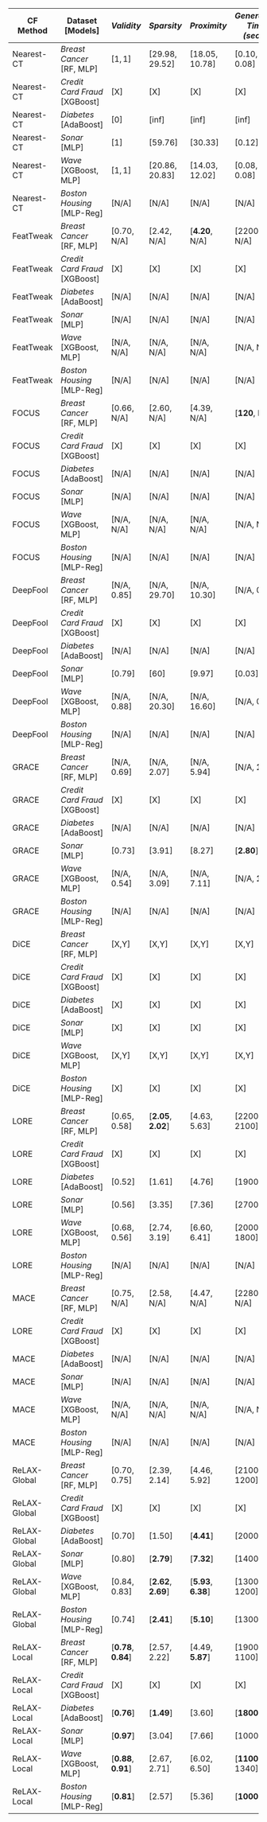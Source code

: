 | **CF Method**       | **Dataset [Models]**      | _**Validity**_ | _**Sparsity**_   | _**Proximity**_  | _**Generation Time (secs.)**_ |
|---------------------|---------------------------|----------------|------------------|------------------|-------------------------------|
| Nearest-CT          | _Breast Cancer_ [RF, MLP] | [$1,1$]        | [$29.98, 29.52$] | [$18.05, 10.78$] | [$0.10, 0.08$]                |
| Nearest-CT          | _Credit Card Fraud_ [XGBoost] | [X]        | [X]              | [X]              | [X]                           |
| Nearest-CT          | _Diabetes_ [AdaBoost]     | [$0$]          | [inf]            | [inf]            | [inf]                         |
| Nearest-CT          | _Sonar_ [MLP]             | [$1$]          | [$59.76$]        | [$30.33$]        | [$0.12$]                      |
| Nearest-CT          | _Wave_ [XGBoost, MLP]     | [$1,1$]        | [$20.86, 20.83$] | [$14.03, 12.02$] | [$0.08,0.08$]                 |
| Nearest-CT          | _Boston Housing_ [MLP-Reg]| [N/A]          | [N/A]            | [N/A]            | [N/A]                         |
| FeatTweak           | _Breast Cancer_ [RF, MLP] | [$0.70$, N/A]  | [$2.42$, N/A]    | [$\mathbf{4.20}$, N/A]| [$2200$, N/A]            |
| FeatTweak           | _Credit Card Fraud_ [XGBoost] | [X]        | [X]              | [X]              | [X]                           |
| FeatTweak           | _Diabetes_ [AdaBoost]     | [N/A]          | [N/A]            | [N/A]            | [N/A]                         |                 
| FeatTweak           | _Sonar_ [MLP]             | [N/A]          | [N/A]            | [N/A]            | [N/A]                         |
| FeatTweak           | _Wave_ [XGBoost, MLP]     | [N/A, N/A]     | [N/A, N/A]       | [N/A, N/A]       | [N/A, N/A]                    |
| FeatTweak           | _Boston Housing_ [MLP-Reg]| [N/A]          | [N/A]            | [N/A]            | [N/A]                         |
| FOCUS               | _Breast Cancer_ [RF, MLP] | [$0.66$, N/A]  | [$2.60$, N/A]    | [$4.39$, N/A]    | [$\mathbf{120}$, N/A]         |
| FOCUS               | _Credit Card Fraud_ [XGBoost] | [X]        | [X]              | [X]              | [X]                           |
| FOCUS               | _Diabetes_ [AdaBoost]     | [N/A]          | [N/A]            | [N/A]            | [N/A]                         |
| FOCUS               | _Sonar_ [MLP]             | [N/A]          | [N/A]            | [N/A]            | [N/A]                         |
| FOCUS               | _Wave_ [XGBoost, MLP]     | [N/A, N/A]     | [N/A, N/A]       | [N/A, N/A]       | [N/A, N/A]                    |
| FOCUS               | _Boston Housing_ [MLP-Reg]| [N/A]          | [N/A]            | [N/A]            | [N/A]                         |
| DeepFool            | _Breast Cancer_ [RF, MLP] | [N/A, $0.85$]  | [N/A, $29.70$]   | [N/A, $10.30$]   | [N/A, $0.02$]                 |
| DeepFool            | _Credit Card Fraud_ [XGBoost] | [X]        | [X]              | [X]              | [X]                           |
| DeepFool            | _Diabetes_ [AdaBoost]     | [N/A]          | [N/A]            | [N/A]            | [N/A]                         |
| DeepFool            | _Sonar_ [MLP]             | [$0.79$]       | [$60$]           | [$9.97$]         | [$0.03$]                      |
| DeepFool            | _Wave_ [XGBoost, MLP]     | [N/A, $0.88$]  | [N/A, $20.30$]   | [N/A, $16.60$]   | [N/A, $0.02$]                 |
| DeepFool            | _Boston Housing_ [MLP-Reg]| [N/A]          | [N/A]            | [N/A]            | [N/A]                         |
| GRACE               | _Breast Cancer_ [RF, MLP] | [N/A, $0.69$]  | [N/A, $2.07$]    | [N/A, $5.94$]    | [N/A, $\mathbf{1.20}$]        |
| GRACE               | _Credit Card Fraud_ [XGBoost] | [X]        | [X]              | [X]              | [X]                           |
| GRACE               | _Diabetes_ [AdaBoost]     | [N/A]          | [N/A]            | [N/A]            | [N/A]                         |
| GRACE               | _Sonar_ [MLP]             | [$0.73$]       | [$3.91$]         | [$8.27$]         | [$\mathbf{2.80}$]             |
| GRACE               | _Wave_ [XGBoost, MLP]     | [N/A, $0.54$]  | [N/A, $3.09$]    | [N/A, $7.11$]    | [N/A, $\mathbf{1.50}$]        |
| GRACE               | _Boston Housing_ [MLP-Reg]| [N/A]          | [N/A]            | [N/A]            | [N/A]                         |
| DiCE                | _Breast Cancer_ [RF, MLP] | [X,Y]          |  [X,Y]           | [X,Y]            | [X,Y]                         |
| DiCE                | _Credit Card Fraud_ [XGBoost] | [X]        | [X]              | [X]              | [X]                           |
| DiCE                | _Diabetes_ [AdaBoost]     | [X]            |  [X]             | [X]              | [X]                           |
| DiCE                | _Sonar_ [MLP]             | [X]            |  [X]             | [X]              | [X]                           |
| DiCE                | _Wave_ [XGBoost, MLP]     | [X,Y]          |  [X,Y]           | [X,Y]            | [X,Y]                         |
| DiCE                | _Boston Housing_ [MLP-Reg]| [X]            |  [X]             | [X]              | [X]                           |
| LORE                | _Breast Cancer_ [RF, MLP] | [$0.65,0.58$]  | [$\mathbf{2.05},\mathbf{2.02}$] | [$4.63,5.63$] | [$2200,2100$]     |
| LORE                | _Credit Card Fraud_ [XGBoost] | [X]        | [X]              | [X]              | [X]                           |
| LORE                | _Diabetes_ [AdaBoost]     | [$0.52$]       | [$1.61$]         | [$4.76$]         | [$1900$]                      |
| LORE                | _Sonar_ [MLP]             | [$0.56$]       | [$3.35$]         | [$7.36$]         | [$2700$]                      |
| LORE                | _Wave_ [XGBoost, MLP]     | [$0.68,0.56$]  | [$2.74,3.19$]    | [$6.60,6.41$]    | [$2000,1800$]                 |
| LORE                | _Boston Housing_ [MLP-Reg]| [N/A]          | [N/A]            | [N/A]            | [N/A]                         |
| MACE                | _Breast Cancer_ [RF, MLP]| [$0.75$, N/A]   | [$2.58$, N/A]    | [$4.47,$ N/A]    | [$2280$, N/A]                 |
| LORE                | _Credit Card Fraud_ [XGBoost] | [X]        | [X]              | [X]              | [X]                           |
| MACE                | _Diabetes_ [AdaBoost]     | [N/A]          | [N/A]            | [N/A]            | [N/A]                         |
| MACE                | _Sonar_ [MLP]             | [N/A]          | [N/A]            | [N/A]            | [N/A]                         |
| MACE                | _Wave_ [XGBoost, MLP]     | [N/A, N/A]     | [N/A, N/A]       | [N/A, N/A]       | [N/A, N/A]                    |
| MACE                | _Boston Housing_ [MLP-Reg]| [N/A]          | [N/A]            | [N/A]            | [N/A]                         |
| ReLAX-Global        | _Breast Cancer_ [RF, MLP]| [$0.70,0.75$]   | [$2.39,2.14$]    | [$4.46,5.92$]    | [$2100,1200$]                 |
| ReLAX-Global        | _Credit Card Fraud_ [XGBoost] | [X]        | [X]              | [X]              | [X]                           |
| ReLAX-Global        | _Diabetes_ [AdaBoost]     | [$0.70$]       | [$1.50$]         | [$\mathbf{4.41}$]| [$2000$]                      |
| ReLAX-Global        | _Sonar_ [MLP]             | [$0.80$]       | [$\mathbf{2.79}$]| [$\mathbf{7.32}$]| [$1400$]                      |
| ReLAX-Global        | _Wave_ [XGBoost, MLP]    | [$0.84,0.83$]  | [$\mathbf{2.62},\mathbf{2.69}$] | [$\mathbf{5.93},\mathbf{6.38}$] | [$1300,1200$] |
| ReLAX-Global        | _Boston Housing_ [MLP-Reg]| [$0.74$]       | [$\mathbf{2.41}$]| [$\mathbf{5.10}$]| [$1300$]                      |
| ReLAX-Local         | _Breast Cancer_ [RF, MLP]| [$\mathbf{0.78},\mathbf{0.84}$]   | [$2.57,2.22$]    | [$4.49,\mathbf{5.87}$] | [$1900,1100$]      |
| ReLAX-Local         | _Credit Card Fraud_ [XGBoost] | [X]        | [X]              | [X]              | [X]                           |
| ReLAX-Local         | _Diabetes_ [AdaBoost]     | [$\mathbf{0.76}$] | [$\mathbf{1.49}$] | [$3.60$]     | [$\mathbf{1800}$]             |
| ReLAX-Local         | _Sonar_ [MLP]             | [$\mathbf{0.97}$] | [$3.04$]          | [$7.66$]     | [$1000$]                      |
| ReLAX-Local         | _Wave_ [XGBoost, MLP]    | [$\mathbf{0.88},\mathbf{0.91}$] | [$2.67,2.71$]  | [$6.02,6.50$] | [$\mathbf{1100},1340$]          |
| ReLAX-Local         | _Boston Housing_ [MLP-Reg]| [$\mathbf{0.81}$] | [$2.57$]    | [$5.36$]       | [$\mathbf{1000}$]                 |
